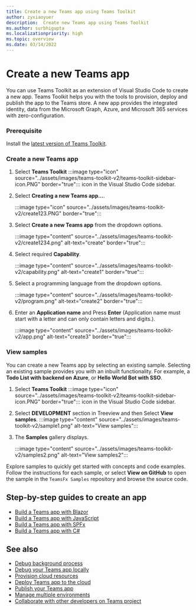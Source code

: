 ```yaml
---
title: Create a new Teams app using Teams Toolkit
author: zyxiaoyuer
description:  Create new Teams app using Teams Toolkit
ms.author: surbhigupta
ms.localizationpriority: high
ms.topic: overview
ms.date: 03/14/2022
---
```


# Create a new Teams app

You can use Teams Toolkit as an extension of Visual Studio Code to create a new app. Teams Toolkit helps you with the tools to provision, deploy and publish the app to the Teams store. A new app provides the integrated identity, data from the Microsoft Graph, Azure, and Microsoft 365 services with zero-configuration.


### Prerequisite

Install the [latest version of Teams Toolkit](https://marketplace.visualstudio.com/items?itemName=TeamsDevApp.ms-teams-vscode-extension).


 ### Create a new Teams app


1. Select **Teams Toolkit** :::image type="icon" source="../assets/images/teams-toolkit-v2/teams-toolkit-sidebar-icon.PNG" border="true"::: icon in the Visual Studio Code sidebar.
1. Select **Creating a new Teams app...**.

   :::image type="icon" source="../assets/images/teams-toolkit-v2/create123.PNG" border="true":::
1. Select **Create a new Teams app** from the dropdown options.

   :::image type="content" source="../assets/images/teams-toolkit-v2/create1234.png" alt-text="create" border="true":::
1. Select required **Capability**.

   :::image type="content" source="../assets/images/teams-toolkit-v2/capability.png" alt-text="create1" border="true":::

1. Select a programming language from the dropdown options.

   :::image type="content" source="../assets/images/teams-toolkit-v2/program.png" alt-text="create2" border="true":::

1. Enter an **Application name** and Press **Enter** (Application name must start with a letter and can only contain letters and digits.).

   :::image type="content" source="../assets/images/teams-toolkit-v2/app.png" alt-text="create3" border="true":::


### View samples

You can create a new Teams app by selecting an existing sample. Selecting an existing sample provides you with an inbuilt functionality. For example, a **Todo List with backend on Azure**, or **Hello World Bot with SSO**.<br>

1. Select **Teams Toolkit** :::image type="icon" source="../assets/images/teams-toolkit-v2/teams-toolkit-sidebar-icon.PNG" border="true"::: icon in the Visual Studio Code sidebar.
2. Select **DEVELOPMENT** section in Treeview and then Select **View samples**.
   :::image type="content" source="../assets/images/teams-toolkit-v2/sample1.png" alt-text="View samples":::
1. The **Samples** gallery displays.

   :::image type="content" source="../assets/images/teams-toolkit-v2/samples2.png" alt-text="View samples2":::
   

Explore samples to quickly get started with concepts and code examples. Follow the instructions for each sample, or select **View on GitHub** to open the sample in the `TeamsFx Samples` repository and browse the source code.


## Step-by-step guides to create an app

* [Build a Teams app with Blazor](../sbs-gs-blazorupdate.yml)
* [Build a Teams app with JavaScript](../sbs-gs-javascript.yml)
* [Build a Teams app with SPFx](../sbs-gs-spfx.yml)
* [Build a Teams app with C#](../sbs-gs-csharp.yml)

## See also

* [Debug background process](debug-background-process.md)
* [Debug your Teams app locally](debug-local.md)
* [Provision cloud resources](provision.md)
* [Deploy Teams app to the cloud](deploy.md)
* [Publish your Teams app](../concepts/deploy-and-publish/appsource/publish.md)
* [Manage multiple environments](TeamsFx-multi-env.md)
* [Collaborate with other developers on Teams project](TeamsFx-collaboration.md)
